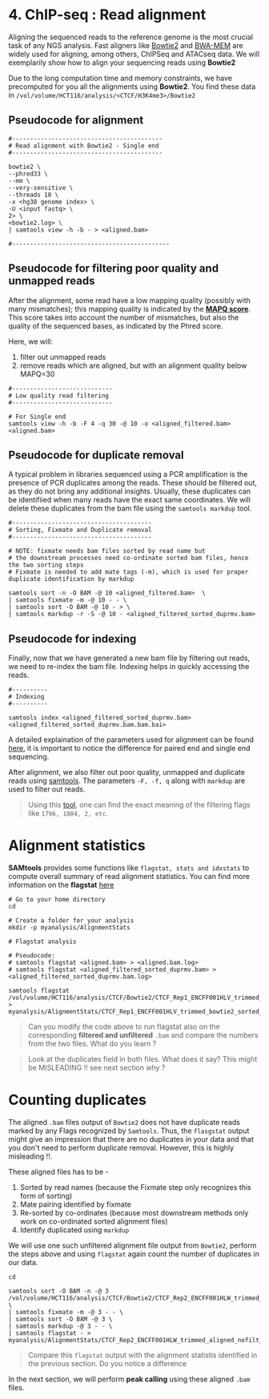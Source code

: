 # 4. ChIP-seq : Read alignment

Aligning the sequenced reads to the reference genome is the most crucial task of any NGS analysis. Fast aligners like [Bowtie2](http://bowtie-bio.sourceforge.net/bowtie2/manual.shtml#using-samtoolsbcftools-downstream) and [BWA-MEM](https://github.com/bwa-mem2/bwa-mem2) are widely used for aligning, among others, ChIPSeq and ATACseq data. We will exemplarily show how to align your sequencing reads using **Bowtie2**

Due to the long computation time and memory constraints, we have precomputed for you all the alignments using **Bowtie2**. You find these data in `/vol/volume/HCT116/analysis/<CTCF/H3K4me3>/Bowtie2`

## Pseudocode for alignment

```
#------------------------------------------
# Read alignment with Bowtie2 - Single end
#------------------------------------------

bowtie2 \
--phred33 \
--mm \
--very-sensitive \
--threads 10 \
-x <hg38 genome index> \
-U <input fastq> \
2> \
<bowtie2.log> \
| samtools view -h -b - > <aligned.bam>

#--------------------------------------------
```

## Pseudocode for filtering poor quality and unmapped reads

After the alignment, some read have a low mapping quality (possibly with many mismatches); this mapping quality is indicated by the [**MAPQ score**](https://genome.sph.umich.edu/wiki/Mapping_Quality_Scores). This score takes into account the number of mismatches, but also the quality of the sequenced bases, as indicated by the Phred score.

Here, we will:

1. filter out unmapped reads
2. remove reads which are aligned, but with an alignment quality below MAPQ=30

```
#----------------------------
# Low quality read filtering
#----------------------------

# For Single end
samtools view -h -b -F 4 -q 30 -@ 10 -o <aligned_filtered.bam> <aligned.bam> 

```

## Pseudocode for duplicate removal

A typical problem in libraries sequenced using a PCR amplification is the presence of PCR duplicates among the reads. 
These should be filtered out, as they do not bring any additional insights. Usually, these duplicates can be identifiied when many reads have the exact same coordinates. We will delete these duplicates from the bam file using the `samtools markdup` tool.

```
#---------------------------------------
# Sorting, Fixmate and Duplicate removal
#---------------------------------------

# NOTE: fixmate needs bam files sorted by read name but
# the downstream processes need co-ordinate sorted bam files, hence the two sorting steps
# Fixmate is needed to add mate tags (-m), which is used for proper duplicate identification by markdup

samtools sort -n -O BAM -@ 10 <aligned_filtered.bam>  \
| samtools fixmate -m -@ 10 - - \
| samtools sort -O BAM -@ 10 - > \
| samtools markdup -r -S -@ 10 - <aligned_filtered_sorted_duprmv.bam>
```

## Pseudocode for indexing

Finally, now that we have generated a new bam file by filtering out reads, we need to re-index the bam file. Indexing helps in quickly accessing the reads.

```
#----------
# Indexing
#----------

samtools index <aligned_filtered_sorted_duprmv.bam> <aligned_filtered_sorted_duprmv.bam.bam.bai>

```

A detailed explaination of the parameters used for alignment can be found [here](http://bowtie-bio.sourceforge.net/bowtie2/manual.shtml#using-samtoolsbcftools-downstream), it is important to notice the difference for paired end and single end sequencing.

After alignment, we also filter out poor quality, unmapped and duplicate reads using [samtools](http://www.htslib.org/doc/samtools.html). The parameters `-F, -f, q` along with `markdup` are used to filter out reads. 

> Using this [tool](https://broadinstitute.github.io/picard/explain-flags.html), one can find the exact meaning of the filtering flags like `1796, 1804, 2, etc`.

# Alignment statistics

**SAMtools** provides some functions like `flagstat, stats and idxstats` to compute overall summary of read alignment statistics. You can find more information on the **flagstat** [here](http://www.htslib.org/doc/samtools-flagstat.html)

```
# Go to your home directory
cd 

# Create a folder for your analysis
mkdir -p myanalysis/AlignmentStats

# Flagstat analysis

# Pseudocode: 
# samtools flagstat <aligned.bam> > <aligned.bam.log>
# samtools flagstat <aligned_filtered_sorted_duprmv.bam> > <aligned_filtered_sorted_duprmv.bam.log> 

samtools flagstat /vol/volume/HCT116/analysis/CTCF/Bowtie2/CTCF_Rep1_ENCFF001HLV_trimmed_bowtie2_sorted_nofilt.bam > myanalysis/AlignmentStats/CTCF_Rep1_ENCFF001HLV_trimmed_bowtie2_sorted_nofilt.log

```

 > Can you modify the code above to run flagstat also on the corresponding **filtered and unfiltered** `.bam` and compare the numbers from the two files. What do you learn ?
 
 > Look at the duplicates field in both files. What does it say? This might be MISLEADING !! see next section why ?
 
 
 # Counting duplicates
 
 The aligned `.bam` files output of `Bowtie2` does not have duplicate reads marked by any Flags recognized by `Samtools`. Thus, the `flasgstat` output might give an impression that there are no duplicates in your data and that you don't need to perform duplicate removal. However, this is highly misleading !!.
 
 These aligned files has to be -
 
 1. Sorted by read names  (because the Fixmate step only recognizes this form of sorting)
 2. Mate pairing identified by fixmate
 3. Re-sorted by co-ordinates (because most downstream methods only work on co-ordinated sorted alignment files)
 4. Identify duplicated using `markdup`
 
 We will use one such unfiltered alignment file output from `Bowtie2`, perform the steps above and using `flagstat` again count the number of duplicates in our data.
 
 ```
 cd
 
 samtools sort -O BAM -n -@ 3 /vol/volume/HCT116/analysis/CTCF/Bowtie2/CTCF_Rep2_ENCFF001HLW_trimmed_aligned_nofilt.bam \
| samtools fixmate -m -@ 3 - - \
| samtools sort -O BAM -@ 3 \
| samtools markdup -@ 3 - - \
| samtools flagstat - > myanalysis/AlignmentStats/CTCF_Rep2_ENCFF001HLW_trimmed_aligned_nofilt_dupmarked_flagstat.log

 ```

> Compare this `flagstat` output with the alignment statistis identified in the previous section. Do you notice a difference

In the next section, we will perform **peak calling** using these aligned `.bam` files.
